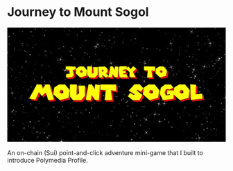 # Journey to Mount Sogol

![Journey to Mount Sogol](./web/src/img/open-graph.webp)

An on-chain (Sui) point-and-click adventure mini-game that I built to introduce Polymedia Profile.
